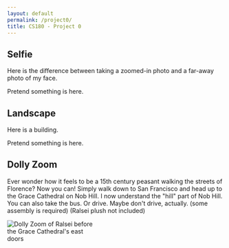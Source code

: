 ```yaml
---
layout: default
permalink: /project0/
title: CS180 - Project 0
---
```


## Selfie

Here is the difference between taking a zoomed-in photo and a far-away photo of my face.

Pretend something is here.

## Landscape

Here is a building.

Pretend something is here.

## Dolly Zoom

Ever wonder how it feels to be a 15th century peasant walking the streets of Florence? Now you can! Simply walk down to San Francisco and head up to the Grace Cathedral on Nob Hill. I now understand the "hill" part of Nob Hill. You can also take the bus. Or drive. Maybe don't drive, actually. (some assembly is required) (Ralsei plush not included)

<img src="/assets/images/proj0/dollyzoom.gif" alt="Dolly Zoom of Ralsei before the Grace Cathedral's east doors" style="max-width: 40%; height: auto;">



